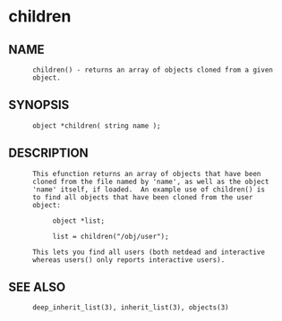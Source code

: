 # children
## NAME
          children() - returns an array of objects cloned from a given
          object.

## SYNOPSIS
          object *children( string name );

## DESCRIPTION
          This efunction returns an array of objects that have been
          cloned from the file named by 'name', as well as the object
          'name' itself, if loaded.  An example use of children() is
          to find all objects that have been cloned from the user
          object:

               object *list;

               list = children("/obj/user");

          This lets you find all users (both netdead and interactive
          whereas users() only reports interactive users).

## SEE ALSO
          deep_inherit_list(3), inherit_list(3), objects(3)
